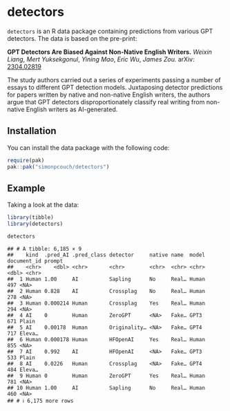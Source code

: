 
# detectors

`detectors` is an R data package containing predictions from various GPT
detectors. The data is based on the pre-print:

**GPT Detectors Are Biased Against Non-Native English Writers.** *Weixin
Liang*, *Mert Yuksekgonul*, *Yining Mao*, *Eric Wu*, *James Zou.* arXiv:
[2304.02819](https://arxiv.org/abs/2304.02819)

The study authors carried out a series of experiments passing a number
of essays to different GPT detection models. Juxtaposing detector
predictions for papers written by native and non-native English writers,
the authors argue that GPT detectors disproportionately classify real
writing from non-native English writers as AI-generated.

## Installation

You can install the data package with the following code:

``` r
require(pak)
pak::pak("simonpcouch/detectors")
```

## Example

Taking a look at the data:

``` r
library(tibble)
library(detectors)

detectors
```

    ## # A tibble: 6,185 × 9
    ##    kind  .pred_AI .pred_class detector     native name  model document_id prompt
    ##    <chr>    <dbl> <chr>       <chr>        <chr>  <chr> <chr>       <dbl> <chr> 
    ##  1 Human 1.00     AI          Sapling      No     Real… Human         497 <NA>  
    ##  2 Human 0.828    AI          Crossplag    No     Real… Human         278 <NA>  
    ##  3 Human 0.000214 Human       Crossplag    Yes    Real… Human         294 <NA>  
    ##  4 AI    0        Human       ZeroGPT      <NA>   Fake… GPT3          671 Plain 
    ##  5 AI    0.00178  Human       Originality… <NA>   Fake… GPT4          717 Eleva…
    ##  6 Human 0.000178 Human       HFOpenAI     Yes    Real… Human         855 <NA>  
    ##  7 AI    0.992    AI          HFOpenAI     <NA>   Fake… GPT3          533 Plain 
    ##  8 AI    0.0226   Human       Crossplag    <NA>   Fake… GPT4          484 Eleva…
    ##  9 Human 0        Human       ZeroGPT      Yes    Real… Human         781 <NA>  
    ## 10 Human 1.00     AI          Sapling      No     Real… Human         460 <NA>  
    ## # ℹ 6,175 more rows
